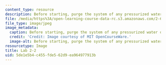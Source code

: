 ```yaml
---
content_type: resource
description: Before starting, purge the system of any pressurized water or air.
file: /media/https%3A/open-learning-course-data-rc.s3.amazonaws.com/2-672-project-laboratory-spring-2009/5de1e5b4c455fde562d9ea964977913b_lab2-2.jpg
file_type: image/jpeg
image_metadata:
  caption: Before starting, purge the system of any pressurized water or air.
  credit: 'Credit: Image courtesy of MIT OpenCourseWare.'
  image-alt: Before starting, purge the system of any pressurized water or air.
resourcetype: Image
title: Lab 2-2
uid: 5de1e5b4-c455-fde5-62d9-ea964977913b
---
```

